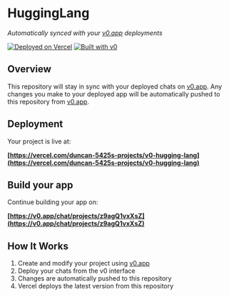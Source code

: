 # HuggingLang

*Automatically synced with your [v0.app](https://v0.app) deployments*

[![Deployed on Vercel](https://img.shields.io/badge/Deployed%20on-Vercel-black?style=for-the-badge&logo=vercel)](https://vercel.com/duncan-5425s-projects/v0-hugging-lang)
[![Built with v0](https://img.shields.io/badge/Built%20with-v0.app-black?style=for-the-badge)](https://v0.app/chat/projects/z9agQ1vxXsZ)

## Overview

This repository will stay in sync with your deployed chats on [v0.app](https://v0.app).
Any changes you make to your deployed app will be automatically pushed to this repository from [v0.app](https://v0.app).

## Deployment

Your project is live at:

**[https://vercel.com/duncan-5425s-projects/v0-hugging-lang](https://vercel.com/duncan-5425s-projects/v0-hugging-lang)**

## Build your app

Continue building your app on:

**[https://v0.app/chat/projects/z9agQ1vxXsZ](https://v0.app/chat/projects/z9agQ1vxXsZ)**

## How It Works

1. Create and modify your project using [v0.app](https://v0.app)
2. Deploy your chats from the v0 interface
3. Changes are automatically pushed to this repository
4. Vercel deploys the latest version from this repository
